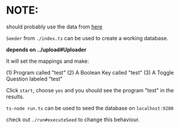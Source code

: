 # NOTE:

should probably use the data from [here](https://github.com/yeg-relief/deploy/blob/master/data.json)


`Seeder` from `./index.ts` can be used to create a working database.

__depends on ../upload#Uploader__

It will set the mappings and make:

(1) Program called "test"
(2) A Boolean Key called "test"
(3) A Toggle Question labeled "test"

Click `start`, choose `yes` and you should see the program "test" in
the results.

`ts-node run.ts` can be used to seed the database on `localhost:9200`

check out `./run#executeSeed` to change this behaviour.
